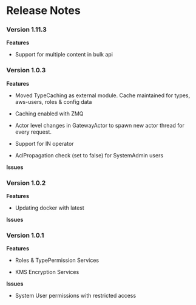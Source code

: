 Release Notes
============= 
### Version 1.11.3

**Features**

- Support for multiple content in bulk api

### Version 1.0.3

**Features**

-	Moved TypeCaching as external module. Cache maintained for types, aws-users, roles & config data

-	Caching enabled with ZMQ

-	Actor level changes in GatewayActor to spawn new actor thread for every request. 

-	Support for IN operator

-	AclPropagation check (set to false) for SystemAdmin users

**Issues**


### Version 1.0.2

**Features**
-	Updating docker with latest

**Issues**

### Version 1.0.1

**Features​**

-   Roles & TypePermission Services

-   KMS Encryption Services

**Issues**

-   System User permissions with restricted access
  
